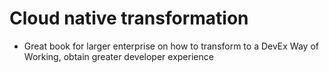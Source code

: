 # Cloud native transformation
* Great book for larger enterprise on how to transform to a DevEx Way of Working, obtain greater developer experience